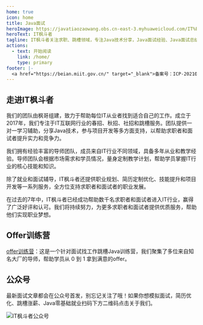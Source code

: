 ```yaml
---
home: true
icon: home
title: Java面试
heroImage: https://javatiaozaowang.obs.cn-east-3.myhuaweicloud.com/IT%E6%9E%AB%E6%96%97%E8%80%85_%E7%94%BB%E6%9D%BF%201.png
heroText: IT枫斗者
tagline: IT枫斗者关注求职、跳槽领域，专注Java技术分享，Java面试经验、Java面试总结及面试资料，零基础就业，让天下没有难面的试
actions:
  - text: 开始阅读
    link: /home/
    type: primary
footer: |-
  <a href="https://beian.miit.gov.cn/" target="_blank">备案号：ICP-2021008530号</a> | 主题: <a href="https://vuepress-theme-hope.github.io/v2/" target="_blank">VuePress Theme Hope</a>
---
```


## 走进IT枫斗者

我们的团队由枫哥组建，致力于帮助每位IT从业者找到适合自己的工作。成立于2017年，我们专注于IT互联网行业的春招、秋招、社招和跳槽服务。团队提供一对一学习辅助，分享Java技术，参与项目开发等多方面支持，以帮助求职者和面试者提升实力和竞争力。

我们拥有经验丰富的导师团队，成员来自IT行业不同领域，具备多年从业和教学经验。导师团队会根据市场需求和学员情况，量身定制教学计划，帮助学员掌握IT行业的核心技能和知识。

除了就业和面试辅导，IT枫斗者还提供职业规划、简历定制优化、技能提升和项目开发等一系列服务，全方位支持求职者和面试者的职业发展。

在过去的7年中，IT枫斗者已经成功帮助数千名求职者和面试者进入IT行业，赢得了广泛好评和认可。我们将持续努力，为更多求职者和面试者提供优质服务，帮助他们实现职业梦想。

## Offer训练营

[offer训练营](/home.md)：这是一个针对面试找工作跳槽Java训练营，我们聚集了多位来自知名大厂的导师，帮助学员从 0 到 1 拿到满意的offer。

## 公众号

最新面试文章都会在公众号首发，别忘记关注了哦！如果你想模拟面试，简历优化、跳槽涨薪、Java零基础就业扫码下方二维码点击关于我们。

![IT枫斗者公众号](https://javatiaozaowang.obs.cn-east-3.myhuaweicloud.com/offer/%E5%BE%AE%E4%BF%A1%E5%85%AC%E4%BC%97%E4%BC%97%E5%8F%B7.png)
